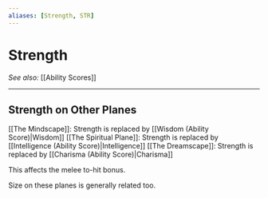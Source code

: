 ```yaml
---
aliases: [Strength, STR]
---
```

# Strength
*See also:* [[Ability Scores]]
___
## Strength on Other Planes
[[The Mindscape]]: Strength is replaced by [[Wisdom (Ability Score)|Wisdom]]
[[The Spiritual Plane]]: Strength is replaced by [[Intelligence (Ability Score)|Intelligence]]
[[The Dreamscape]]: Strength is replaced by [[Charisma (Ability Score)|Charisma]] 

This affects the melee to-hit bonus.

Size on these planes is generally related too.